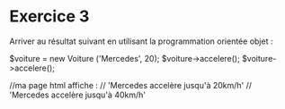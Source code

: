 # Exercice 3

Arriver au résultat suivant en utilisant la programmation orientée objet :

$voiture = new Voiture ('Mercedes', 20);
$voiture->accelere();
$voiture->accelere();

//ma page html affiche :
// 'Mercedes accelère jusqu'à 20km/h'
// 'Mercedes accelère jusqu'à 40km/h'